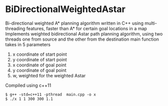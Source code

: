 # BiDirectionalWeightedAstar
Bi-directional weighted A* planning algorithm written in C++ using multi-threading features, faster than A* for certain goal locations in a map
 Implements weighted bidirectional Astar path planning algorithm, using two threads one from source and the other from the destination
 main function takes in 5 parameters 
 1. x coordinate of start point
 2. y coordinate of start point
 3. x coordinate of goal point
 4. y coordinate of goal point
 5. w, weighted for the weighted Astar
 
 Compiled using c++11
 ``` 
 $ g++ -std=c++11 -pthread  main.cpp -o x 
 $ ./x 1 1 300 300 1.1 
  ```
